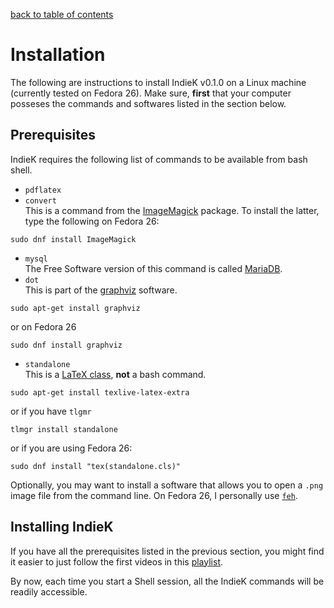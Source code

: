 [back to table of contents](/index.md)
# Installation
The following are instructions to install IndieK v0.1.0 on a Linux machine (currently tested on Fedora 26).
Make sure, **first** that your computer posseses the commands and softwares listed in the section below.

## Prerequisites

IndieK requires the following list of commands to be available from bash shell. 
- `pdflatex` 
- `convert`   
This is a command from the [ImageMagick](https://www.imagemagick.org/script/index.php) package. To install the latter, type the following on Fedora 26:
```
sudo dnf install ImageMagick
```
- `mysql`  
The Free Software version of this command is called [MariaDB](https://fedoraproject.org/wiki/MariaDB).
- `dot`  
This is part of the [graphviz](http://www.graphviz.org/) software.
```
sudo apt-get install graphviz
```
or on Fedora 26  
```
sudo dnf install graphviz
```

- `standalone`   
This is a [LaTeX class](https://www.ctan.org/pkg/standalone?lang=en), **not** a bash command.
```
sudo apt-get install texlive-latex-extra
```
or if you have `tlgmr`  
```
tlmgr install standalone
```
or if you are using Fedora 26:
```
sudo dnf install "tex(standalone.cls)"
```

Optionally, you may want to install a software that allows you to open a `.png` image file from the command line.
On Fedora 26, I personally use [`feh`](https://feh.finalrewind.org/).

## Installing IndieK
If you have all the prerequisites listed in the previous section, you might find it easier to just follow the first videos in this [playlist](https://www.youtube.com/watch?v=XSA4KEFhVLk&list=PLJhmxsk-_V30bt1XSgXav3dLp0qyEegnD).

By now, each time you start a Shell session, all the IndieK commands will be readily accessible.